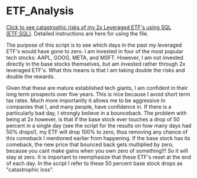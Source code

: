 # ETF_Analysis
[Click to see catastrophic risks of my 2x Leveraged ETF's using SQL (ETF.SQL)](https://github.com/chrismontes22/ETF_Analysis/blob/main/ETFs.sql). Detailed instructions are here for using the file.

The purpose of this script is to see which days in the past my leveraged ETF's would have gone to zero. I am invested in four of the most popular tech stocks: AAPL, GOOG, META, and MSFT. However, I am not invested directly in the base stocks themselves, but am invested rather through 2x leveraged ETF's. What this means is that I am taking double the risks and double the rewards.

Given that these are mature established tech giants, I am confident in their long term prospects over five years. This is nice because I avoid short term tax rates. Much more importantly it allows me to be aggressive in companies that I, and many people, have confidence in. If there is a particularly bad day, I strongly believe in a bounceback. The problem with being at 2x however, is that if the base stock ever touches a drop of 50 percent in a single day (see the script for the results on how many days had 50% drops!), my ETF will drop 100% to zero, thus removing any chance of this comeback I mentioned earlier from happening. If the base stock has its comeback, the new price that bounced back gets multiplied by zero, because you cant make gains when you own zero of something!!! So it will stay at zero. It is important to reemphasize that these ETF's reset at the end of each day. In the script I refer to these 50 percent base stock drops as "catastrophic loss".



